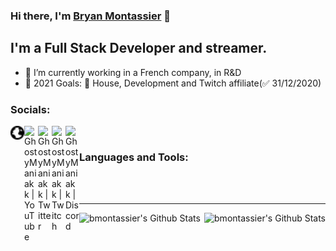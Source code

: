 ### Hi there, I'm [Bryan Montassier][website] 👋

## I'm a Full Stack Developer and streamer.
- 🌋 I’m currently working in a French company, in R&D
- 🥅 2021 Goals: 🏡 House, Development and Twitch affiliate(✅ 31/12/2020)

### Socials:

[<img align="left" alt="bmontassier.fr" width="22px" src="https://raw.githubusercontent.com/iconic/open-iconic/master/svg/globe.svg" />][website]
[<img align="left" alt="GhostyManiakk | YouTube" width="22px" src="https://cdn.jsdelivr.net/npm/simple-icons@v3/icons/youtube.svg" />][youtube]
[<img align="left" alt="GhostyManiakk | Twitter" width="22px" src="https://cdn.jsdelivr.net/npm/simple-icons@v3/icons/twitter.svg" />][twitter]
[<img align="left" alt="GhostyManiakk | Twitch" width="22px" src="https://cdn.jsdelivr.net/npm/simple-icons@v3/icons/twitch.svg" />][twitch]
[<img align="left" alt="GhostyManiakk | Discord" width="22px" src="https://cdn.jsdelivr.net/npm/simple-icons@v3/icons/discord.svg" />][discord]


<br />

### Languages and Tools:



<br />
<br />


---

<img align="left" alt="bmontassier's Github Stats" src="https://github-readme-stats.vercel.app/api/top-langs/?username=bmontassier&show_icons=true&hide_border=true&theme=radical" />
<img align="right" alt="bmontassier's Github Stats" src="https://github-readme-stats.vercel.app/api?username=bmontassier&show_icons=true&hide_border=true&theme=radical" />


[website]: https://bmontassier.fr
[youtube]: https://youtube.com/c/GhostyManiakk
[twitter]: https://twitter.com/_bmontassier
[twitch]: https://twitch.tv/GhostyManiakk
[discord]: GhostyManiakk#8670
[github]: https://www.github.com/bmontassier
